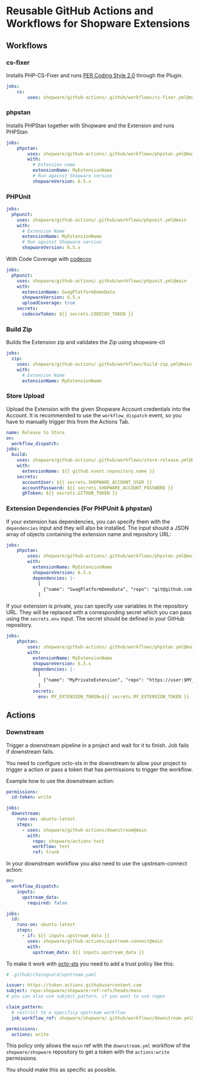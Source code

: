 # Reusable GitHub Actions and Workflows for Shopware Extensions

## Workflows

### cs-fixer

Installs PHP-CS-Fixer and runs [PER Coding Style 2.0](https://www.php-fig.org/per/coding-style/) through the Plugin.

```yaml
jobs:
    cs:
        uses: shopware/github-actions/.github/workflows/cs-fixer.yml@main
```

### phpstan

Installs PHPStan together with Shopware and the Extension and runs PHPStan

```yaml
jobs:
    phpstan:
        uses: shopware/github-actions/.github/workflows/phpstan.yml@main
        with:
          # Extension name
          extensionName: MyExtensionName
          # Run against Shopware version
          shopwareVersion: 6.5.x
```

### PHPUnit

```yaml
jobs:
  phpunit:
    uses: shopware/github-actions/.github/workflows/phpunit.yml@main
    with:
      # Extension Name
      extensionName: MyExtensionName
      # Run against Shopware version
      shopwareVersion: 6.5.x
```

With Code Coverage with [codecov](https://about.codecov.io/)

```yaml
jobs:
  phpunit:
    uses: shopware/github-actions/.github/workflows/phpunit.yml@main
    with:
      extensionName: SwagPlatformDemoData
      shopwareVersion: 6.5.x
      uploadCoverage: true
    secrets:
      codecovToken: ${{ secrets.CODECOV_TOKEN }}
```

### Build Zip

Builds the Extension zip and validates the Zip using shopware-cli

```yaml
jobs:
  zip:
    uses: shopware/github-actions/.github/workflows/build-zip.yml@main
    with:
      # Extension Name
      extensionName: MyExtensionName
```

### Store Upload

Upload the Extension with the given Shopware Account credentials into the Account. It is recommended to use the `workflow_dispatch` event, so you have to manually trigger this from the Actions Tab.

```yaml
name: Release to Store
on:
  workflow_dispatch:
jobs:
  build:
    uses: shopware/github-actions/.github/workflows/store-release.yml@main
    with:
      extensionName: ${{ github.event.repository.name }}
    secrets:
      accountUser: ${{ secrets.SHOPWARE_ACCOUNT_USER }}
      accountPassword: ${{ secrets.SHOPWARE_ACCOUNT_PASSWORD }}
      ghToken: ${{ secrets.GITHUB_TOKEN }}
```

### Extension Dependencies (For PHPUnit & phpstan)

If your extension has dependencies, you can specify them with the `dependencies` input and they will also be installed. The
input should a JSON array of objects containing the extension name and repository URL:

```yaml
jobs:
    phpstan:
        uses: shopware/github-actions/.github/workflows/phpstan.yml@main
        with:
          extensionName: MyExtensionName
          shopwareVersion: 6.5.x
          dependencies: |-
            [
              {"name": "SwagPlatformDemoData", "repo": "git@github.com:shopware/SwagPlatformDemoData.git"}
            ]
```

If your extension is private, you can specify use variables in the repository URL. They will be replaced with a corresponding secret which you can pass using the `secrets.env` input.
The secret should be defined in your GitHub repository.

```yaml
jobs:
    phpstan:
        uses: shopware/github-actions/.github/workflows/phpstan.yml@main
        with:
          extensionName: MyExtensionName
          shopwareVersion: 6.5.x
          dependencies: |-
            [
              {"name": "MyPrivateExtension", "repo": "https://user:$MY_EXTENSION_TOKEN@gitlab.domain.com/org/my-extension.git"}
            ]
          secrets:
            env: MY_EXTENSION_TOKEN=${{ secrets.MY_EXTENSION_TOKEN }}
```

## Actions

### Downstream

Trigger a downstream pipeline in a project and wait for it to finish.
Job fails if downstream fails.

You need to configure octo-sts in the downstream to allow your project to trigger a action or pass a token that has permissions to trigger the workflow.

Example how to use the downstream action:
```yaml
permissions:
  id-token: write

jobs:
  downstream:
    runs-on: ubuntu-latest
    steps:
      - uses: shopware/github-actions/downstream@main
        with:
          repo: shopware/actions-test
          workflow: test
          ref: trunk
```

In your downstream workflow you also need to use the upstream-connect action:

```yaml
on:
  workflow_dispatch:
    inputs:
      upstream_data:
        required: false

jobs:
  id:
    runs-on: ubuntu-latest
    steps:
      - if: ${{ inputs.upstream_data }}
        uses: shopware/github-actions/upstream-connect@main
        with:
          upstream_data: ${{ inputs.upstream_data }}
```

To make it work with [octo-sts](https://github.com/octo-sts/app) you need to add a trust policy like this:

```yaml
# .github/chainguard/upstream.yaml

issuer: https://token.actions.githubusercontent.com
subject: repo:shopware/shopware:ref:refs/heads/main
# you can also use subject_pattern, if you want to use regex

claim_pattern:
  # restrict to a specificy upstream workflow
  job_workflow_ref: shopware/shopware/.github/workflows/downstream.yml@refs/heads/.*

permissions:
  actions: write

```

This policy only allows the `main` ref with the `downstream.yml` workflow of the `shopware/shopware` repository to get a token with the `actions:write` permissions.

You should make this as specific as possible.